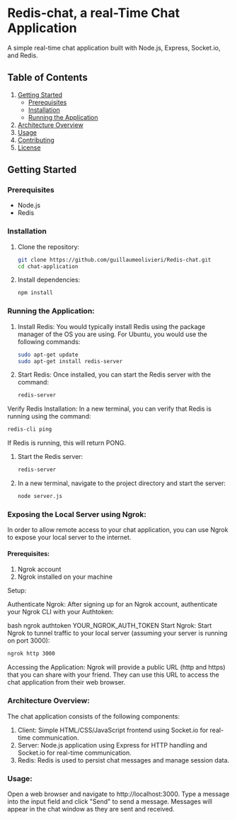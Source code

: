 # Redis-chat, a real-Time Chat Application

A simple real-time chat application built with Node.js, Express, Socket.io, and Redis.

## Table of Contents

1. [Getting Started](#getting-started)
   - [Prerequisites](#prerequisites)
   - [Installation](#installation)
   - [Running the Application](#running-the-application)
2. [Architecture Overview](#architecture-overview)
3. [Usage](#usage)
4. [Contributing](#contributing)
5. [License](#license)

## Getting Started

### Prerequisites

- Node.js
- Redis

### Installation

1. Clone the repository:
   ```bash
   git clone https://github.com/guillaumeolivieri/Redis-chat.git
   cd chat-application
   
2. Install dependencies:
   ```bash
   npm install
   
### Running the Application:
1. Install Redis:
You would typically install Redis using the package manager of the OS you are using. For Ubuntu, you would use the following commands:
   ```bash
   sudo apt-get update
   sudo apt-get install redis-server

2. Start Redis:
Once installed, you can start the Redis server with the command:

   ```bash
   redis-server

Verify Redis Installation:
In a new terminal, you can verify that Redis is running using the command:

   ```bash
   redis-cli ping
```

If Redis is running, this will return PONG.

1. Start the Redis server:
   ```bash
   redis-server
   
2. In a new terminal, navigate to the project directory and start the server:
   ```bash
   node server.js

### Exposing the Local Server using Ngrok:

In order to allow remote access to your chat application, you can use Ngrok to expose your local server to the internet.

#### Prerequisites:

1. Ngrok account
2. Ngrok installed on your machine

Setup:

Authenticate Ngrok:
After signing up for an Ngrok account, authenticate your Ngrok CLI with your Authtoken:

bash
ngrok authtoken YOUR_NGROK_AUTH_TOKEN
Start Ngrok:
Start Ngrok to tunnel traffic to your local server (assuming your server is running on port 3000):
   
   ```bash
   ngrok http 3000
   ```
Accessing the Application:
Ngrok will provide a public URL (http and https) that you can share with your friend. They can use this URL to access the chat application from their web browser.

### Architecture Overview:

The chat application consists of the following components:

1. Client: Simple HTML/CSS/JavaScript frontend using Socket.io for real-time communication.
2. Server: Node.js application using Express for HTTP handling and Socket.io for real-time communication.
3. Redis: Redis is used to persist chat messages and manage session data.

### Usage:

Open a web browser and navigate to http://localhost:3000.
Type a message into the input field and click "Send" to send a message.
Messages will appear in the chat window as they are sent and received.


